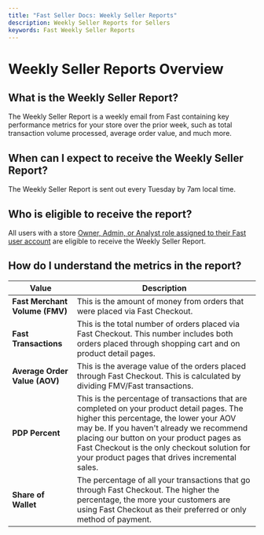 ```yaml
---
title: "Fast Seller Docs: Weekly Seller Reports"
description: Weekly Seller Reports for Sellers
keywords: Fast Weekly Seller Reports
---
```


# Weekly Seller Reports Overview

## What is the Weekly Seller Report?

The Weekly Seller Report is a weekly email from Fast containing key performance metrics for your store over the prior week, such as total transaction volume processed, average order value, and much more.

## When can I expect to receive the Weekly Seller Report?

The Weekly Seller Report is sent out every Tuesday by 7am local time.

## Who is eligible to receive the report?

All users with a store [Owner, Admin, or Analyst role assigned to their Fast user account](/developer-portal/for-sellers/account-management/overview/account-permissions.md) are eligible to receive the Weekly Seller Report.

## How do I understand the metrics in the report?

| Value                          | Description                                                                                                                                                                                                                                                                                                                      |
| ------------------------------ | -------------------------------------------------------------------------------------------------------------------------------------------------------------------------------------------------------------------------------------------------------------------------------------------------------------------------------- |
| **Fast Merchant Volume (FMV)** | This is the amount of money from orders that were placed via Fast Checkout.                                                                                                                                                                                                                                                      |
| **Fast Transactions**          | This is the total number of orders placed via Fast Checkout. This number includes both orders placed through shopping cart and on product detail pages.                                                                                                                                                                          |
| **Average Order Value (AOV)**  | This is the average value of the orders placed through Fast Checkout. This is calculated by dividing FMV/Fast transactions.                                                                                                                                                                                                      |
| **PDP Percent**                | This is the percentage of transactions that are completed on your product detail pages. The higher this percentage, the lower your AOV may be. If you haven't already we recommend placing our button on your product pages as Fast Checkout is the only checkout solution for your product pages that drives incremental sales. |
| **Share of Wallet**            | The percentage of all your transactions that go through Fast Checkout. The higher the percentage, the more your customers are using Fast Checkout as their preferred or only method of payment.                                                                                                                                  |
